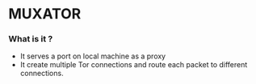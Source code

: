 # MUXATOR

### What is it ?
* It serves a port on local machine as a proxy
* It create multiple Tor connections and route each packet to different connections.
